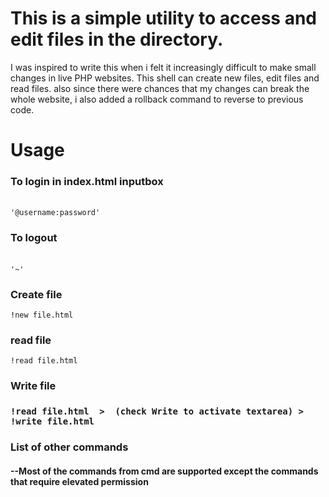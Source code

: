 # This is a simple utility to access and edit files in the directory.
I was inspired to write this when i felt it increasingly difficult to make small changes in live PHP websites.
This shell can create new files, edit files and read files.
also since there were chances that my changes can break the whole website, i also added a rollback command to reverse to previous code.

<h1>Usage</h1>
<h3>To login in index.html inputbox</h3><br>
<code>'@username:password'</code><br>
<h3>To logout</h3><br>
<code>'~'</code><br>
<h3>Create file</h3>
<code>!new file.html</code>
<h3>read file </h3>
<code>!read file.html</code>
<h3> Write file <h3>
<code>!read file.html  >  (check Write to activate textarea) > !write file.html </code>
<h3>List of other commands</h3>
<h4>--Most of the commands from cmd are supported except the commands that require elevated permission <h4>
